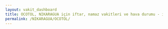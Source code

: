 ```yaml
---
layout: vakit_dashboard
title: OCOTOL, NIKARAGUA için iftar, namaz vakitleri ve hava durumu - ilçe/eyalet seç
permalink: /NIKARAGUA/OCOTOL/
---
```


<script type="text/javascript">
  var GLOBAL_COUNTRY = 'NIKARAGUA';
  var GLOBAL_CITY = 'OCOTOL';
  var GLOBAL_STATE = '';
  var lat = 72;
  var lon = 21;
</script>
